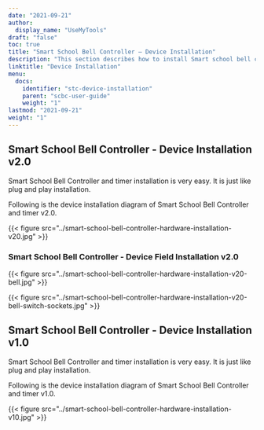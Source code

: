 ```yaml
---
date: "2021-09-21"
author:
  display_name: "UseMyTools"
draft: "false"
toc: true
title: "Smart School Bell Controller – Device Installation"
description: "This section describes how to install Smart school bell controller and timer."
linktitle: "Device Installation"
menu:
  docs:
    identifier: "stc-device-installation"
    parent: "scbc-user-guide"
    weight: "1"
lastmod: "2021-09-21"
weight: "1"
---
```


## Smart School Bell Controller - Device Installation v2.0 ##

Smart School Bell Controller and timer installation is very easy. It is just like plug and play installation.

Following is the device installation diagram of Smart School Bell Controller and timer v2.0.

{{< figure src="../smart-school-bell-controller-hardware-installation-v20.jpg" >}}

### Smart School Bell Controller - Device Field Installation v2.0 ###

{{< figure src="../smart-school-bell-controller-hardware-installation-v20-bell.jpg" >}}

{{< figure src="../smart-school-bell-controller-hardware-installation-v20-bell-switch-sockets.jpg" >}}

## Smart School Bell Controller - Device Installation v1.0 ##

Smart School Bell Controller and timer installation is very easy. It is just like plug and play installation.

Following is the device installation diagram of Smart School Bell Controller and timer v1.0.

{{< figure src="../smart-school-bell-controller-hardware-installation-v10.jpg" >}}
